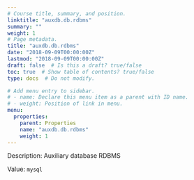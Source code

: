 ```yaml
---
# Course title, summary, and position.
linktitle: "auxdb.db.rdbms"
summary: ""
weight: 1
# Page metadata.
title: "auxdb.db.rdbms"
date: "2018-09-09T00:00:00Z"
lastmod: "2018-09-09T00:00:00Z"
draft: false  # Is this a draft? true/false
toc: true  # Show table of contents? true/false
type: docs  # Do not modify.

# Add menu entry to sidebar.
# - name: Declare this menu item as a parent with ID name.
# - weight: Position of link in menu.
menu:
  properties:
    parent: Properties
    name: "auxdb.db.rdbms"
    weight: 1
---
```


Description: Auxiliary database RDBMS


Value: `mysql`
